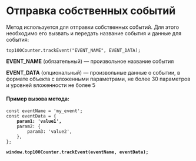 # Отправка собственных событий

Метод используется для отправки собственных событий. Для этого необходимо его вызвать и передать название события и данные для события:

```
top100Counter.trackEvent("EVENT_NAME", EVENT_DATA);
```

**EVENT\_NAME** (обязательный) — произвольное название события

**EVENT\_DATA** (опциональный) — произвольные данные о событии, в формате объекта с вложенными параметрами, не более 30 параметров и уровней вложенности не более 5

#### Пример вызова метода:

<pre><code>const eventName = 'my_event';
const eventData = {
<strong>    param1: 'value1',
</strong>    param2: {
        param3: 'value2',
    },
};

<strong>window.top100Counter.trackEvent(eventName, eventData);
</strong></code></pre>
